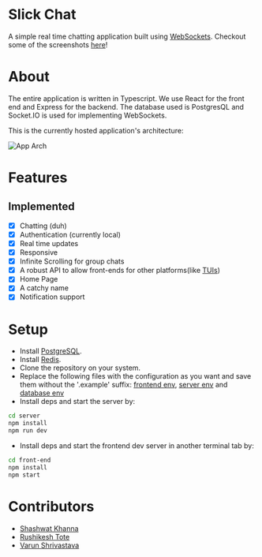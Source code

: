# Slick Chat

A simple real time chatting application built using [WebSockets](https://developer.mozilla.org/en-US/docs/Web/API/WebSockets_API).
Checkout some of the screenshots [here](./Screenshots.md)!

# About

The entire application is written in Typescript. We use React for the front end and Express for the backend. The database used is PostgresQL and Socket.IO is used for implementing WebSockets.

This is the currently hosted application's architecture:

![App Arch](https://i.imgur.com/0TEktFs.png)

# Features

## Implemented

- [x] Chatting (duh)
- [x] Authentication (currently local)
- [x] Real time updates
- [x] Responsive
- [x] Infinite Scrolling for group chats
- [x] A robust API to allow front-ends for other platforms(like [TUIs](https://www.wikiwand.com/en/Text-based_user_interface))
- [x] Home Page
- [x] A catchy name
- [x] Notification support

# Setup

- Install [PostgreSQL](https://www.postgresql.org/download/).
- Install [Redis](https://redis.io/docs/getting-started/installation/).
- Clone the repository on your system.
- Replace the following files with the configuration as you want and save them without the '.example' suffix: [frontend env](./front-end/.env.example), [server env](./server/.env.example) and [database env](./server/src/sqlz/config/config.json.example)
- Install deps and start the server by:

```sh
cd server
npm install
npm run dev
```

- Install deps and start the frontend dev server in another terminal tab by:

```sh
cd front-end
npm install
npm start
```

# Contributors

- [Shashwat Khanna](https://github.com/TheTrio)
- [Rushikesh Tote](https://github.com/rushitote)
- [Varun Shrivastava](https://github.com/varun-s22)
